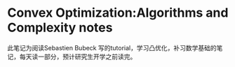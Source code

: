 # Convex Optimization:Algorithms and Complexity notes

此笔记为阅读Sebastien Bubeck 写的tutorial，学习凸优化，补习数学基础的笔记，每天读一部分，预计研究生开学之前读完。